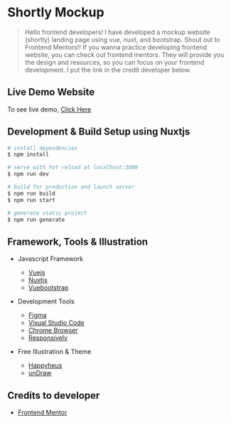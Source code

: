# **Shortly Mockup**

> Hello frontend developers! I have developed a mockup website (shortly) landing page using vue, nuxt, and bootstrap. Shout out to Frontend Mentors!! If you wanna practice developing frontend website, you can check out frontend mentors. They will provide you the design and resources, so you can focus on your frontend development. I put the link in the credit developer below.

## Live Demo Website

To see live demo, [Click Here](https://shortly-ten.vercel.app/)

## Development & Build Setup using Nuxtjs
 
```bash
# install dependencies
$ npm install

# serve with hot reload at localhost:3000
$ npm run dev

# build for production and launch server
$ npm run build
$ npm run start

# generate static project
$ npm run generate
```

## Framework, Tools & Illustration

- Javascript Framework

  - [Vuejs](https://vuejs.org)
  - [Nuxtjs](https://nuxtjs.org)
  - [Vuebootstrap](https://bootstrap-vue.org)

- Development Tools

  - [Figma](https://www.figma.com)
  - [Visual Studio Code](https://code.visualstudio.com)
  - [Chrome Browser](https://www.google.com/chrome)
  - [Responsively](https://responsively.app/)

- Free Illustration & Theme
  - [Happyheus](https://www.happyhues.co)
  - [unDraw](https://undraw.co)

## Credits to developer

- [Frontend Mentor](https://www.frontendmentor.io/challenges)
